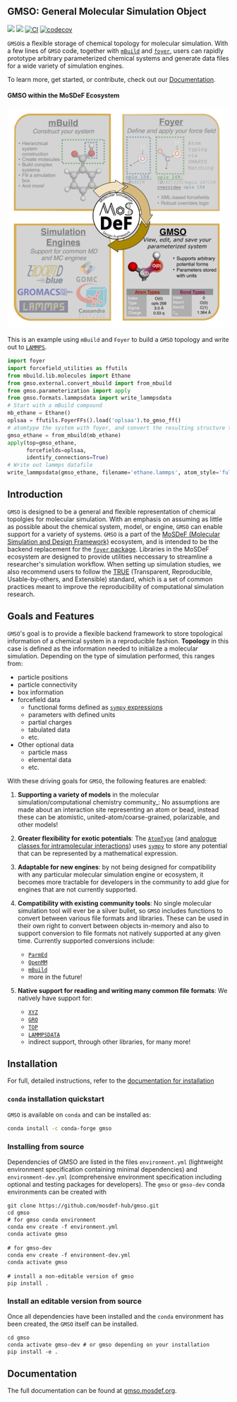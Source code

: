 ## GMSO: General Molecular Simulation Object
![](https://anaconda.org/conda-forge/gmso/badges/license.svg)
[![](https://anaconda.org/conda-forge/gmso/badges/version.svg)](https://anaconda.org/conda-forge/gmso)
[![CI](https://github.com/mosdef-hub/gmso/actions/workflows/CI.yaml/badge.svg)](https://github.com/mosdef-hub/gmso/actions/workflows/CI.yaml)
[![codecov](https://codecov.io/gh/mosdef-hub/gmso/branch/master/graph/badge.svg?token=rqPGwmXDzu)](undefined)

`GMSO`is a flexible storage of chemical topology for molecular simulation.
With a few lines of `GMSO` code, together with [`mBuild`](https://mbuild.mosdef.org) and [`foyer`](https://foyer.mosdef.org), users can rapidly prototype arbitrary parameterized chemical systems and generate data files for a wide variety of simulation engines.

To learn more, get started, or contribute, check out our [Documentation](https://gmso.mosdef.org).

#### GMSO within the MoSDeF Ecosystem
<p align="center">
  <img src="docs/images/mosdef_graphic_gmso.png?raw=true" alt="GMSO within the MoSDeF Ecosystem" width="500" height="500"/>
</p>

This is an example using `mBuild` and `Foyer` to build a `GMSO` topology and write out to [`LAMMPS`](https://docs.lammps.org/).
```python
import foyer
import forcefield_utilities as ffutils
from mbuild.lib.molecules import Ethane
from gmso.external.convert_mbuild import from_mbuild
from gmso.parameterization import apply
from gmso.formats.lammpsdata import write_lammpsdata
# Start with a mBuild compound
mb_ethane = Ethane()
oplsaa = ffutils.FoyerFFs().load('oplsaa').to_gmso_ff()
# atomtype the system with foyer, and convert the resulting structure to a topology
gmso_ethane = from_mbuild(mb_ethane)
apply(top=gmso_ethane,
      forcefields=oplsaa,
      identify_connections=True)
# Write out lammps datafile
write_lammpsdata(gmso_ethane, filename='ethane.lammps', atom_style='full')
```

Introduction
------------

`GMSO` is designed to be a general and flexible representation of chemical topolgies for molecular simulation.
With an emphasis on assuming as little as possible about the chemical system, model, or engine, `GMSO` can enable support for a variety of systems.
`GMSO` is a part of the [MoSDeF (Molecular Simulation and Design Framework)](https://mosdef.org) ecosystem, and is intended to be the backend replacement for the [`foyer` package](https://foyer.mosdef.org).
Libraries in the MoSDeF ecosystem are designed to provide utilities neccessary to streamline
a researcher's simulation workflow. When setting up simulation studies,
we also recommend users to follow the [TRUE](https://www.tandfonline.com/doi/full/10.1080/00268976.2020.1742938)
(Transparent, Reproducible, Usable-by-others, and Extensible) standard, which is a set of common
practices meant to improve the reproducibility of computational simulation research.

Goals and Features
------------------

`GMSO`'s goal is to provide a flexible backend framework to store topological information of a chemical system in a reproducible fashion.
**Topology** in this case is defined as the information needed to initialize a molecular simulation.
Depending on the type of simulation performed, this ranges from:
* particle positions
* particle connectivity
* box information
* forcefield data
    - functional forms defined as [`sympy` expressions](https://www.sympy.org)
    - parameters with defined units
    - partial charges
    - tabulated data
    - etc.
* Other optional data
    - particle mass
    - elemental data
    - etc.

With these driving goals for `GMSO`, the following features are enabled:
1. __Supporting a variety of models__ in the molecular simulation/computational
  chemistry community_:
  No assumptions are made about an interaction site
  representing an atom or bead, instead these can be atomistic,
  united-atom/coarse-grained, polarizable, and other models!

1. __Greater flexibility for exotic potentials__: The [`AtomType`](./gmso/core/atom_type.py) (and [analogue
  classes for intramolecular interactions](./gmso/core)) uses [`sympy`](https://www.sympy.org) to store any
  potential that can be represented by a mathematical expression.

1. __Adaptable for new engines__: by not being designed for
  compatibility with any particular molecular simulation engine or ecosystem,
  it becomes more tractable for developers in the community to add glue for
  engines that are not currently supported.

1. __Compatibility with existing community tools__: No single molecular simulation
  tool will ever be a silver bullet, so ``GMSO`` includes functions to convert
  between various file formats and libraries. These can be used in their own right to convert between objects in-memory
  and also to support conversion to file formats not natively supported at
  any given time. Currently supported conversions include:
    * [`ParmEd`](./gmso/external/convert_parmed.py)
    * [`OpenMM`](./gmso/external/convert_openmm.py)
    * [`mBuild`](./gmso/external/convert_mbuild.py)
    * more in the future!

1. __Native support for reading and writing many common file formats__: We natively have support for:
    * [`XYZ`](./gmso/formats/xyz.py)
    * [`GRO`](./gmso/formats/gro.py)
    * [`TOP`](gmso/formats/top.py)
    * [`LAMMPSDATA`](gmso/formats/lammpsdata.py)
    * indirect support, through other libraries, for many more!


Installation
------------
For full, detailed instructions, refer to the [documentation for installation](https://gmso.mosdef.org/en/latest/installation.html)

### `conda` installation quickstart
`GMSO` is available on `conda` and can be installed as:
```bash
conda install -c conda-forge gmso
```

### Installing from source

Dependencies of GMSO are listed in the files ``environment.yml`` (lightweight environment specification containing minimal dependencies) and ``environment-dev.yml`` (comprehensive environment specification including optional and testing packages for developers).
The ``gmso`` or ``gmso-dev`` conda environments can be created with


```.. code-block:: bash
git clone https://github.com/mosdef-hub/gmso.git
cd gmso
# for gmso conda environment
conda env create -f environment.yml
conda activate gmso

# for gmso-dev
conda env create -f environment-dev.yml
conda activate gmso

# install a non-editable version of gmso
pip install .
```

### Install an editable version from source

Once all dependencies have been installed and the ``conda`` environment has been created, the ``GMSO`` itself can be installed.

``` code-block:: bash
cd gmso
conda activate gmso-dev # or gmso depending on your installation
pip install -e .
```
Documentation
-------------

The full documentation can be found at [gmso.mosdef.org](https://gmso.mosdef.org).
